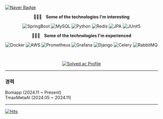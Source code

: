 <div>
  
  [![Naver Badge](https://img.shields.io/badge/Mail-00c73c?style=flat-square&logo=Naver&logoColor=white&link=mailto:bjo6300@naver.com)](mailto:bjo6300@naver.com)
</div>

<div align='center'>

  <b>🧑🏻‍💻 &nbsp;&nbsp; Some of the technologies I'm interesting</b></summary>
  
  ![SpringBoot](https://img.shields.io/badge/-SpringBoot-000000?style=flat&logo=Spring)
  ![MySQL](https://img.shields.io/badge/-MySQL-000000?style=flat&logo=MySQL)
  ![Python](https://img.shields.io/badge/-Python-000000?style=flat&logo=python)
  ![Redis](https://img.shields.io/badge/-Redis-000000?style=flat&logo=Redis)
  ![JPA](https://img.shields.io/badge/-JPA-000000?style=flat&logo=JPA)
  ![JUnit5](https://img.shields.io/badge/-JUnit5-000000?style=flat&logo=JUnit5)
  
  
  <b>🧑🏻‍💻 &nbsp;&nbsp; Some of the technologies I'm experienced</b></summary>
  
  
  ![Docker](https://img.shields.io/badge/-Docker-000000?style=flat&logo=docker)
  ![AWS](https://img.shields.io/badge/-AWS-000000?style=flat&logo=amazon-aws)
  ![Prometheus](https://img.shields.io/badge/-Prometheus-000000?style=flat&logo=Prometheus)
  ![Grafana](https://img.shields.io/badge/-Grafana-000000?style=flat&logo=Grafana)
  ![Django](https://img.shields.io/badge/-Django-000000?style=flat&logo=Django)
  ![Celery](https://img.shields.io/badge/-Celery-000000?style=flat&logo=Celery)
  ![RabbitMQ](https://img.shields.io/badge/-RabbitMQ-000000?style=flat&logo=Rabbitmq)


  <br/>
  

[![Solved.ac Profile](http://mazassumnida.wtf/api/v2/generate_badge?boj=bjo6300)](https://solved.ac/bjo6300/)

--- 
<div align='left'>

### 경력
Bomapp (2024.11 ~ Present) <br>
TmaxMetaAI (2024.05 ~ 2024.11) <br>

</div>

--- 



</div>

[![Hits](https://hits.seeyoufarm.com/api/count/incr/badge.svg?url=https%3A%2F%2Fgithub.com%2Fbjo6300&count_bg=%23087F90&title_bg=%23555555&icon=&icon_color=%23E7E7E7&title=visitors&edge_flat=false)](https://hits.seeyoufarm.com) 
